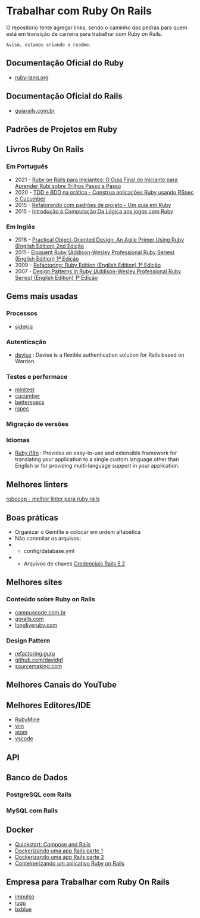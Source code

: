 # Trabalhar com Ruby On Rails

O repositório tente agregar links, sendo o caminho das pedras para quem está em transição de carreira para trabalhar com Ruby on Rails.

`Aviso, estamos criando o readme.`

## Documentação Oficial do Ruby

- [ruby-lang.org](https://www.ruby-lang.org/pt/documentation/quickstart/)
[]()
[]()
[]()

## Documentação Oficial do Rails

- [guiarails.com.br](https://guiarails.com.br/getting_started.html)
[]()
[]()
[]()

## Padrões de Projetos em Ruby

[]()
[]()
[]()
[]()

## Livros Ruby On Rails

### Em Português
- 2021 - [Ruby on Rails para iniciantes: O Guia Final do Iniciante para Aprender Rubi sobre Trilhos Passo a Passo](https://www.amazon.com.br/Ruby-Rails-para-iniciantes-Iniciante/dp/B08YQCQV1J/ref=sr_1_1?__mk_pt_BR=ÅMÅŽÕÑ&dchild=1&keywords=ruby+on+rails&qid=1619427754&refinements=p_n_feature_nine_browse-bin%3A9754444011&rnid=8529757011&s=books&sr=1-1)
- 2020 - [TDD e BDD na prática - Construa aplicações Ruby usando RSpec e Cucumber](https://www.casadocodigo.com.br/pages/sumario-tdd-bdd-cucumber-rspec)
- 2015 - [Refatorando com padrões de projeto - Um guia em Ruby](https://www.casadocodigo.com.br/pages/sumario-refatoracao-ruby)
- 2015 - [Introdução à Computação Da Lógica aos jogos com Ruby](https://www.casadocodigo.com.br/pages/sumario-aprendendo-computacao-ruby)


### Em Inglês
- 2018 - [Practical Object-Oriented Design: An Agile Primer Using Ruby (English Edition) 2nd Edição](https://amzn.to/335V8Ae)
- 2011 - [Eloquent Ruby (Addison-Wesley Professional Ruby Series) (English Edition) 1ª Edição](https://amzn.to/2SkJFu)
- 2009 - [Refactoring: Ruby Edition (English Edition) 1ª Edição](https://amzn.to/3xEvwso)
- 2007 - [Design Patterns in Ruby (Addison-Wesley Professional Ruby Series) (English Edition) 1ª Edição](https://amzn.to/3eLM9tt)


## Gems mais usadas

### Processos

- [sidekiq]()

### Autenticação

- [devise](https://github.com/heartcombo/devise) : Devise is a flexible authentication solution for Rails based on Warden.

### Testes e performace

- [minitest](http://docs.seattlerb.org/minitest/)
- [cucumber](https://cucumber.io)
- [betterspecs](https://www.betterspecs.org)
- [rspec](https://rspec.info)

### Migração de versões


### Idiomas

- [Ruby i18n](https://github.com/ruby-i18n/i18n) : Provides an easy-to-use and extensible framework for translating your application to a single custom language other than English or for providing multi-language support in your application.
[]()




## Melhores linters

[rubocop - melhor linter para ruby rails]()
[]()
[]()
[]()

## Boas práticas

- Organizar o Gemfile e colocar em ordem alfabética
- Não commitar os arquivos:
- - config/database.yml
- - Arquivos de chaves [Credenciais Rails 5.2](https://medium.com/cedarcode/rails-5-2-credentials-9b3324851336)

## Melhores sites

### Conteúdo sobre Ruby on Rails
- [campuscode.com.br](https://www.campuscode.com.br/inicio)
- [gorails.com](https://gorails.com)
- [longliveruby.com](https://longliveruby.com)

### Design Pattern

- [refactoring.guru](https://refactoring.guru/pt-br/design-patterns/ruby)
- [github.com/davidgf](https://github.com/davidgf/design-patterns-in-ruby)
- [sourcemaking.com](https://sourcemaking.com/design_patterns/builder/)

## Melhores Canais do YouTube

[]()
[]()
[]()
[]()

## Melhores Editores/IDE

- [RubyMine](https://www.jetbrains.com/pt-br/ruby/)
- [vim](https://www.vim.org)
- [atom]()
- [vscode]()

## API

[]()
[]()
[]()
[]()



## Banco de Dados

### PostgreSQL com Rails

### MySQL com Rails


## Docker

- [Quickstart: Compose and Rails](https://docs.docker.com/samples/rails/)
- [Dockerizando uma app Rails parte 1](https://campuscode.com.br/conteudos/dockerizando-uma-app-rails-para-desenvolvimento-parte-1)
- [Dockerizando uma app Rails parte 2](https://campuscode.com.br/conteudos/dockerizando-uma-app-rails-para-desenvolvimento-parte-2)
- [Conteinerizando um aplicativo Ruby on Rails](https://www.digitalocean.com/community/tutorials/containerizing-a-ruby-on-rails-application-for-development-with-docker-compose-pt)


## Empresa para Trabalhar com Ruby On Rails



- [impulso](https://jobs.kenoby.com/iugu)
- [iugu](https://jobs.kenoby.com/iugu)
- [bxblue](https://apply.workable.com/bxblue/)
[]()
